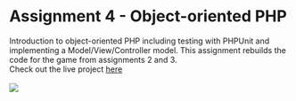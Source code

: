 # Assignment 4 - Object-oriented PHP
Introduction to object-oriented PHP including testing with PHPUnit and implementing a Model/View/Controller model. This assignment rebuilds the code for the game from assignments 2 and 3.<br>
Check out the live project [here](http://webdev.cse.msu.edu/~delfuoc1/step4/welcome.php)
<br><br> <img src="https://i.imgur.com/gQgG77G.png"><br>